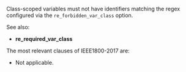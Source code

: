 Class-scoped variables must not have identifiers matching the regex configured
via the `re_forbidden_var_class` option.

See also:
  - **re_required_var_class**

The most relevant clauses of IEEE1800-2017 are:
  - Not applicable.
